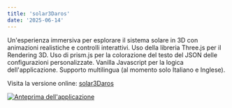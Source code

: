 ```yaml
---
title: 'solar3Daros'
date: '2025-06-14'
---
```

Un'esperienza immersiva per esplorare il sistema solare in 3D con animazioni realistiche e controlli interattivi. Uso della libreria Three.js per il Rendering 3D. Uso di prism.js per la colorazione del testo del JSON delle configurazioni personalizzate. Vanilla Javascript per la logica dell'applicazione. Supporto multilingua (al momento solo Italiano e Inglese).

Visita la versione online: [solar3Daros](https://solar3-daros.vercel.app/)

[![Anteprima dell'applicazione](/images/previewInterface_002.jpg)](https://solar3-daros.vercel.app/)